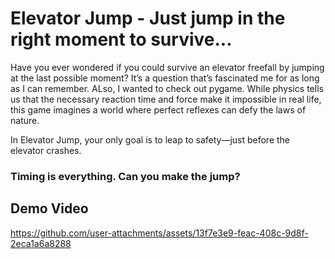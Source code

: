 # Elevator Jump - Just jump in the right moment to survive...
Have you ever wondered if you could survive an elevator freefall by jumping at the last possible moment?
It’s a question that’s fascinated me for as long as I can remember. ALso, I wanted to check out pygame.
While physics tells us that the necessary reaction time and force make it impossible in real life, this game imagines a world where perfect reflexes can defy the laws of nature. 

In Elevator Jump, your only goal is to leap to safety—just before the elevator crashes. 
### Timing is everything. Can you make the jump?

## Demo Video
https://github.com/user-attachments/assets/13f7e3e9-feac-408c-9d8f-2eca1a6a8288

